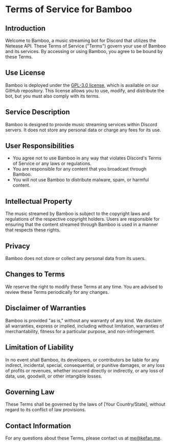 # Terms of Service for Bamboo

## Introduction

Welcome to Bamboo, a music streaming bot for Discord that utilizes the Netease API. These Terms of Service ("Terms") govern your use of Bamboo and its services. By accessing or using Bamboo, you agree to be bound by these Terms.

## Use License

Bamboo is deployed under the [GPL-3.0 license](https://github.com/k27dong/bamboo/blob/master/LICENSE), which is available on our GitHub repository. This license allows you to use, modify, and distribute the bot, but you must also comply with its terms.

## Service Description

Bamboo is designed to provide music streaming services within Discord servers. It does not store any personal data or charge any fees for its use.

## User Responsibilities

- You agree not to use Bamboo in any way that violates Discord's Terms of Service or any laws or regulations.
- You are responsible for any content that you broadcast through Bamboo.
- You will not use Bamboo to distribute malware, spam, or harmful content.

## Intellectual Property

The music streamed by Bamboo is subject to the copyright laws and regulations of the respective copyright holders. Users are responsible for ensuring that the content streamed through Bamboo is used in a manner that respects these rights.

## Privacy

Bamboo does not store or collect any personal data from its users.

## Changes to Terms

We reserve the right to modify these Terms at any time. You are advised to review these Terms periodically for any changes.

## Disclaimer of Warranties

Bamboo is provided "as is," without any warranty of any kind. We disclaim all warranties, express or implied, including without limitation, warranties of merchantability, fitness for a particular purpose, and non-infringement.

## Limitation of Liability

In no event shall Bamboo, its developers, or contributors be liable for any indirect, incidental, special, consequential, or punitive damages, or any loss of profits or revenues, whether incurred directly or indirectly, or any loss of data, use, goodwill, or other intangible losses.

## Governing Law
These Terms shall be governed by the laws of [Your Country/State], without regard to its conflict of law provisions.

## Contact Information

For any questions about these Terms, please contact us at [me@kefan.me](mailto:me@kefan.me).